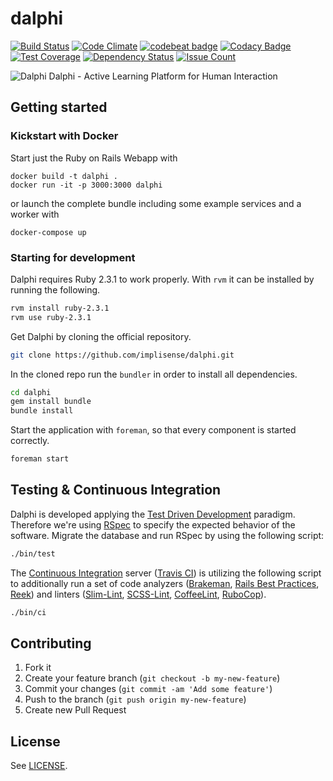 # dalphi

[![Build Status](https://travis-ci.org/implisense/dalphi.svg?branch=master)](https://travis-ci.org/implisense/dalphi)
[![Code Climate](https://codeclimate.com/github/implisense/dalphi/badges/gpa.svg)](https://codeclimate.com/github/implisense/dalphi)
[![codebeat badge](https://codebeat.co/badges/c3c6b8d5-8ef4-4a81-9d37-6ee06383fc85)](https://codebeat.co/projects/github-com-implisense-dalphi)
[![Codacy Badge](https://api.codacy.com/project/badge/grade/312f3902da6d4e0687483b51a8bcbe4c)](https://www.codacy.com/app/robert_10/dalphi)
[![Test Coverage](https://codeclimate.com/github/implisense/dalphi/badges/coverage.svg)](https://codeclimate.com/github/implisense/dalphi/coverage)
[![Dependency Status](https://gemnasium.com/implisense/dalphi.svg)](https://gemnasium.com/implisense/dalphi)
[![Issue Count](https://codeclimate.com/github/implisense/dalphi/badges/issue_count.svg)](https://codeclimate.com/github/implisense/dalphi)

![Dalphi](https://github.com/implisense/dalphi/blob/master/app/assets/images/dalphi-logo.png)
Dalphi - Active Learning Platform for Human Interaction

## Getting started

### Kickstart with Docker

Start just the Ruby on Rails Webapp with

```
docker build -t dalphi .
docker run -it -p 3000:3000 dalphi
```

or launch the complete bundle including some example services and a worker with

```
docker-compose up
```

### Starting for development

Dalphi requires Ruby 2.3.1 to work properly.
With `rvm` it can be installed by running the following.

```bash
rvm install ruby-2.3.1
rvm use ruby-2.3.1
```

Get Dalphi by cloning the official repository.

```bash
git clone https://github.com/implisense/dalphi.git
```

In the cloned repo run the `bundler` in order to install all dependencies.

```bash
cd dalphi
gem install bundle
bundle install
```

Start the application with `foreman`, so that every component is started correctly.

```bash
foreman start
```

## Testing & Continuous Integration

Dalphi is developed applying the [Test Driven Development](https://en.wikipedia.org/wiki/Test-driven_development) paradigm. Therefore we're using [RSpec](https://en.wikipedia.org/wiki/RSpec) to specify the expected behavior of the software. Migrate the database and run RSpec by using the following script:

```bash
./bin/test
```

The [Continuous Integration](https://en.wikipedia.org/wiki/Continuous_integration) server ([Travis CI](https://travis-ci.org/)) is utilizing the following script to additionally run a set of code analyzers ([Brakeman](http://brakemanscanner.org/), [Rails Best Practices](http://rails-bestpractices.com/), [Reek](https://github.com/troessner/reek)) and linters ([Slim-Lint](https://github.com/sds/slim-lint), [SCSS-Lint](https://github.com/brigade/scss-lint), [CoffeeLint](http://www.coffeelint.org/), [RuboCop](https://github.com/bbatsov/rubocop)).

```bash
./bin/ci
```

## Contributing

1. Fork it
2. Create your feature branch (`git checkout -b my-new-feature`)
3. Commit your changes (`git commit -am 'Add some feature'`)
4. Push to the branch (`git push origin my-new-feature`)
5. Create new Pull Request

## License

See [LICENSE](https://raw.githubusercontent.com/implisense/dalphi/master/LICENSE).
